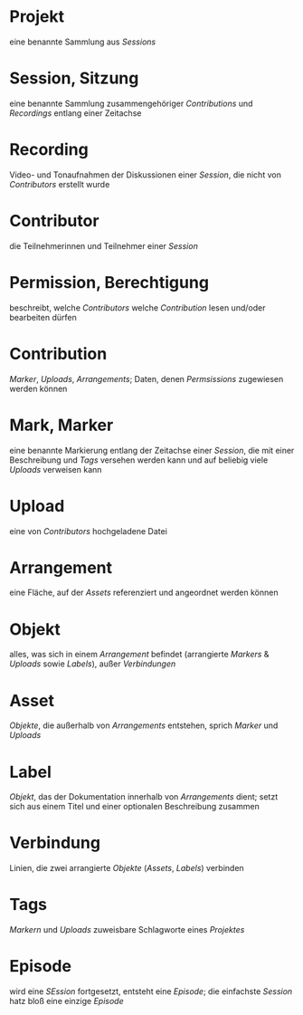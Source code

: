# Projekt
eine benannte Sammlung aus *Sessions*

# Session, Sitzung
eine benannte Sammlung zusammengehöriger *Contributions* und *Recordings* entlang einer Zeitachse

# Recording
Video- und Tonaufnahmen der Diskussionen einer *Session*, die nicht von *Contributors* erstellt wurde

# Contributor
die Teilnehmerinnen und Teilnehmer einer *Session*

# Permission, Berechtigung
beschreibt, welche *Contributors* welche *Contribution* lesen und/oder bearbeiten dürfen

# Contribution
*Marker*, *Uploads*, *Arrangements*; Daten, denen *Permsissions* zugewiesen werden können

# Mark, Marker
eine benannte Markierung entlang der Zeitachse einer *Session*, die mit einer Beschreibung und *Tags* versehen werden kann und auf beliebig viele *Uploads* verweisen kann

# Upload
eine von *Contributors* hochgeladene Datei

# Arrangement
eine Fläche, auf der *Assets* referenziert und angeordnet werden können

# Objekt
alles, was sich in einem *Arrangement* befindet (arrangierte *Markers* & *Uploads* sowie *Labels*), außer *Verbindungen*

# Asset
*Objekte*, die außerhalb von *Arrangements* entstehen, sprich *Marker* und *Uploads*

# Label
*Objekt*, das der Dokumentation innerhalb von *Arrangements* dient; setzt sich aus einem Titel und einer optionalen Beschreibung zusammen

# Verbindung
Linien, die zwei arrangierte *Objekte* (*Assets*, *Labels*) verbinden

# Tags
*Markern* und *Uploads* zuweisbare Schlagworte eines *Projektes*

# Episode
wird eine *SEssion* fortgesetzt, entsteht eine *Episode*; die einfachste *Session* hatz bloß eine einzige *Episode*

